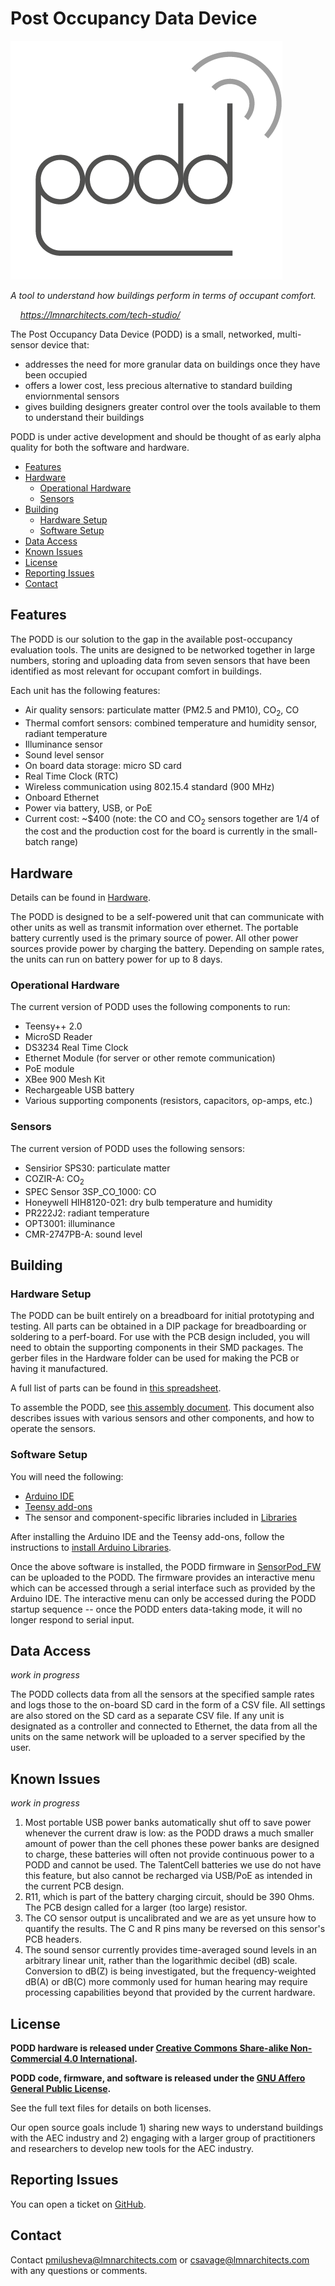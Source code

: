 # Post Occupancy Data Device

![PODD logo](images/logo%20draft%201%20bg.png)

*A tool to understand how buildings perform in terms of occupant comfort.*

*&nbsp;&nbsp;&nbsp;&nbsp;https://lmnarchitects.com/tech-studio/*

The Post Occupancy Data Device (PODD) is a small, networked, multi-sensor device that:

  * addresses the need for more granular data on buildings once they have been occupied
  * offers a lower cost, less precious alternative to standard building enviornmental sensors
  * gives building designers greater control over the tools available to them to understand their buildings
 
PODD is under active development and should be thought of as early alpha quality for both the software and hardware.

- [Features](#features)
- [Hardware](#hardware)
  - [Operational Hardware](#operational-hardware)
  - [Sensors](#sensors)
- [Building](#building)
  - [Hardware Setup](#hardware-setup)
  - [Software Setup](#software-setup)
- [Data Access](#data-access)
- [Known Issues](#known-issues)
- [License](#license)
- [Reporting Issues](#reporting-issues)
- [Contact](#contact)


## Features

The PODD is our solution to the gap in the available post-occupancy evaluation tools. The units are designed to be networked together in large numbers, storing and uploading data from seven sensors that have been identified as most relevant for occupant comfort in buildings.

Each unit has the following features:

  * Air quality sensors: particulate matter (PM2.5 and PM10), CO<sub>2</sub>, CO
  * Thermal comfort sensors: combined temperature and humidity sensor, radiant temperature
  * Illuminance sensor
  * Sound level sensor
  * On board data storage: micro SD card
  * Real Time Clock (RTC)
  * Wireless communication using 802.15.4 standard (900 MHz)
  * Onboard Ethernet 
  * Power via battery, USB, or PoE
  * Current cost: ~$400 (note: the CO and CO<sub>2</sub> sensors together are 1/4 of the cost and the production cost for the board is currently in the small-batch range)


## Hardware

Details can be found in [Hardware](Hardware).

The PODD is designed to be a self-powered unit that can communicate with other units as well as transmit information over ethernet. The portable battery currently used is the primary source of power. All other power sources provide power by charging the battery. Depending on sample rates, the units can run on battery power for up to 8 days.


### Operational Hardware

The current version of PODD uses the following components to run:

  * Teensy++ 2.0
  * MicroSD Reader 
  * DS3234 Real Time Clock
  * Ethernet Module (for server or other remote communication)
  * PoE module
  * XBee 900 Mesh Kit
  * Rechargeable USB battery
  * Various supporting components (resistors, capacitors, op-amps, etc.)


### Sensors

The current version of PODD uses the following sensors:

  * Sensirior SPS30: particulate matter
  * COZIR-A: CO<sub>2</sub>
  * SPEC Sensor 3SP_CO_1000: CO
  * Honeywell HIH8120-021: dry bulb temperature and humidity
  * PR222J2: radiant temperature
  * OPT3001: illuminance
  * CMR-2747PB-A: sound level


## Building


### Hardware Setup

The PODD can be built entirely on a breadboard for initial prototyping and testing. All parts can be obtained in a DIP package for breadboarding or soldering to a perf-board. For use with the PCB design included, you will need to obtain the supporting components in their SMD packages. The gerber files in the Hardware folder can be used for making the PCB or having it manufactured.

A full list of parts can be found in [this spreadsheet](Hardware/PODD_v1.2_PartsList.xlsx).

To assemble the PODD, see [this assembly document](Hardware/PODD_v1.2_Assembly.pdf).  This document also describes issues with various sensors and other components, and how to operate the sensors.


### Software Setup

You will need the following:

  * [Arduino IDE](https://www.arduino.cc/en/Main/Software)
  * [Teensy add-ons](https://www.pjrc.com/teensy/td_download.html)
  * The sensor and component-specific libraries included in [Libraries](Software/Libraries)

After installing the Arduino IDE and the Teensy add-ons, follow the instructions to [install Arduino Libraries](https://www.arduino.cc/en/Guide/Libraries).

Once the above software is installed, the PODD firmware in [SensorPod_FW](Software/Sketches/SensorPod_FW) can be uploaded to the PODD.  The firmware provides an interactive menu which can be accessed through a serial interface such as provided by the Arduino IDE.  The interactive menu can only be accessed during the PODD startup sequence -- once the PODD enters data-taking mode, it will no longer respond to serial input.


## Data Access
_work in progress_

The PODD collects data from all the sensors at the specified sample rates and logs those to the on-board SD card in the form of a CSV file. All settings are also stored on the SD card as a separate CSV file. If any unit is designated as a controller and connected to Ethernet, the data from all the units on the same network will be uploaded to a server specified by the user.


## Known Issues
_work in progress_

1. Most portable USB power banks automatically shut off to save power whenever the current draw is low: as the PODD draws a much smaller amount of power than the cell phones these power banks are designed to charge, these batteries will often not provide continuous power to a PODD and cannot be used.  The TalentCell batteries we use do not have this feature, but also cannot be recharged via USB/PoE as intended in the current PCB design.
1. R11, which is part of the battery charging circuit, should be 390 Ohms.  The PCB design called for a larger (too large) resistor.
1. The CO sensor output is uncalibrated and we are as yet unsure how to quantify the results.  The C and R pins many be reversed on this sensor's PCB headers.
1. The sound sensor currently provides time-averaged sound levels in an arbitrary linear unit, rather than the logarithmic decibel (dB) scale.  Conversion to dB(Z) is being investigated, but the frequency-weighted dB(A) or dB(C) more commonly used for human hearing may require processing capabilities beyond that provided by the current hardware.


## License

**PODD hardware is released under [Creative Commons Share-alike Non-Commercial 4.0 International](https://creativecommons.org/licenses/by-nc-sa/4.0/).**

**PODD code, firmware, and software is released under the [GNU Affero General Public License](https://www.gnu.org/licenses/).**

See the full text files for details on both licenses.

Our open source goals include 1) sharing new ways to understand buildings with the AEC industry and 2) engaging with a larger group of practitioners and researchers to develop new tools for the AEC industry.


## Reporting Issues

You can open a ticket on [GitHub](https://github.com/lmnts/PODD/issues).


## Contact

Contact pmilusheva@lmnarchitects.com or csavage@lmnarchitects.com with any questions or comments. 


